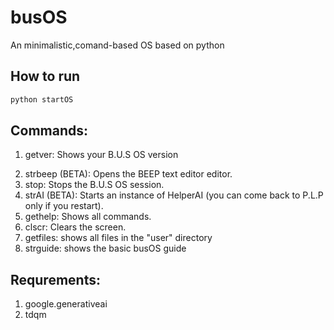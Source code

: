 # busOS
An minimalistic,comand-based OS based on python

<h2>How to run</h2>

```python
python startOS
```
<h2>Commands:</h2>
<ol>
  <li>getver: Shows your B.U.S OS version </li>
</ol>

2. strbeep (BETA): Opens the BEEP text editor editor.
3. stop: Stops the B.U.S OS session.
4. strAI (BETA): Starts an instance of HelperAI (you can come back to P.L.P only if you restart).
5. gethelp: Shows all commands.
6. clscr: Clears the screen.
7. getfiles: shows all files in the "user" directory
8. strguide: shows the basic busOS guide

<h2>Requrements:</h2>
<ol>
  <li>google.generativeai</li>
  <li>tdqm</li>
</ol>

